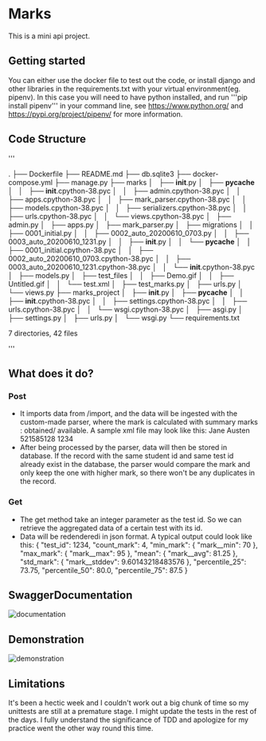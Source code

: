 # Marks
This is a mini api project.

## Getting started
You can either use the docker file to test out the code, or install django and other libraries in the requirements.txt with your virtual environment(eg. pipenv). In this case you will need to have python installed, and run '''pip install pipenv''' in your command line, see https://www.python.org/ and https://pypi.org/project/pipenv/ for more information. 

## Code Structure

'''

.
├── Dockerfile
├── README.md
├── db.sqlite3
├── docker-compose.yml
├── manage.py
├── marks
│   ├── __init__.py
│   ├── __pycache__
│   │   ├── __init__.cpython-38.pyc
│   │   ├── admin.cpython-38.pyc
│   │   ├── apps.cpython-38.pyc
│   │   ├── mark_parser.cpython-38.pyc
│   │   ├── models.cpython-38.pyc
│   │   ├── serializers.cpython-38.pyc
│   │   ├── urls.cpython-38.pyc
│   │   └── views.cpython-38.pyc
│   ├── admin.py
│   ├── apps.py
│   ├── mark_parser.py
│   ├── migrations
│   │   ├── 0001_initial.py
│   │   ├── 0002_auto_20200610_0703.py
│   │   ├── 0003_auto_20200610_1231.py
│   │   ├── __init__.py
│   │   └── __pycache__
│   │       ├── 0001_initial.cpython-38.pyc
│   │       ├── 0002_auto_20200610_0703.cpython-38.pyc
│   │       ├── 0003_auto_20200610_1231.cpython-38.pyc
│   │       └── __init__.cpython-38.pyc
│   ├── models.py
│   ├── test_files
│   │   ├── Demo.gif
│   │   ├── Untitled.gif
│   │   └── test.xml
│   ├── test_marks.py
│   ├── urls.py
│   └── views.py
├── marks_project
│   ├── __init__.py
│   ├── __pycache__
│   │   ├── __init__.cpython-38.pyc
│   │   ├── settings.cpython-38.pyc
│   │   ├── urls.cpython-38.pyc
│   │   └── wsgi.cpython-38.pyc
│   ├── asgi.py
│   ├── settings.py
│   ├── urls.py
│   └── wsgi.py
└── requirements.txt

7 directories, 42 files

'''

## What does it do?
### Post
- It imports data from /import, and the data will be ingested with the custom-made parser, where the mark is calculated with summary marks : obtained/ available. A sample xml file may look like this:
    <mcq-test-results>
        <mcq-test-result scanned-on="2017-12-04T12:12:10+11:00">
            <first-name>Jane</first-name>
            <last-name>Austen</last-name>
            <student-number>521585128</student-number>
            <test-id>1234</test-id>
            <summary-marks available="20" obtained="13" />
        </mcq-test-result>
    </mcq-test-results>
- After being processed by the parser, data will then be stored in database. If the record with the same student id and same test id already exist in the database, the parser would compare the mark and only keep the one with higher mark, so there won't be any duplicates in the record.

### Get
- The get method take an integer parameter as the test id. So we can retrieve the aggregated data of a certain test with its id. 
- Data will be redenderedi in json format. A typical output could look like this: 
{
    "test_id": 1234,
    "count_mark": 4,
    "min_mark": {
        "mark__min": 70
    },
    "max_mark": {
        "mark__max": 95
    },
    "mean": {
        "mark__avg": 81.25
    },
    "std_mark": {
        "mark__stddev": 9.60143218483576
    },
    "percentile_25": 73.75,
    "percentile_50": 80.0,
    "percentile_75": 87.5
}

## SwaggerDocumentation
![documentation](https://github.com/Bing-Violet/marking_draft/blob/master/marks/test_files/Untitled.gif)

## Demonstration
![demonstration](https://github.com/Bing-Violet/marking_draft/blob/master/marks/test_files/Demo.gif)

## Limitations 
It's been a hectic week and I couldn't work out a big chunk of time so my unittests are still at a premature stage. I might update the tests in the rest of the days. I fully understand the significance of TDD and apologize for my practice went the other way round this time. 




